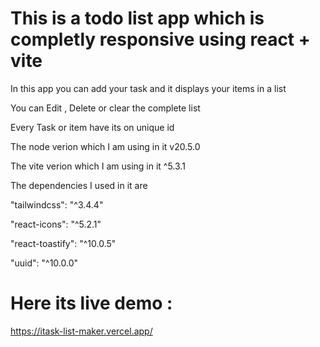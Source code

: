 # This is a todo list app which is completly responsive using react + vite

In this app you can add your task and it displays your items in a list 

You can Edit , Delete or clear the complete list

Every Task or item have its on unique id



The node verion which I am using in it v20.5.0

The vite verion which I am using in it ^5.3.1



The dependencies I used in it are 

"tailwindcss": "^3.4.4"

"react-icons": "^5.2.1"

"react-toastify": "^10.0.5"

"uuid": "^10.0.0"



# Here its live demo :
https://itask-list-maker.vercel.app/




